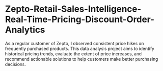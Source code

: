 # Zepto-Retail-Sales-Intelligence-Real-Time-Pricing-Discount-Order-Analytics
As a regular customer of Zepto, I observed consistent price hikes on frequently purchased products. This data analysis project aims to identify historical pricing trends, evaluate the extent of price increases, and recommend actionable solutions to help customers make better purchasing decisions.
